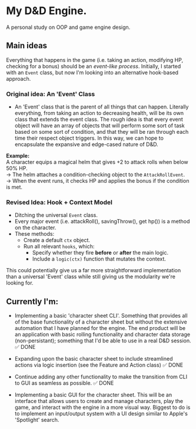 # My D&D Engine.

A personal study on OOP and game engine design.

## Main ideas

Everything that happens in the game (i.e. taking an action, modifying HP, checking for a bonus) should be an _event-like process_. Initially, I started with an `Event` class, but now I'm looking into an alternative hook-based approach.

### Original idea: An 'Event' Class

- An 'Event' class that is the parent of all things that can happen. Literally everything, from taking an action to decreasing health, will be its own class that extends the event class. The rough idea is that every event object will have an array of objects that will perform some sort of task based on some sort of condition, and that they will be ran through each time their respect object triggers. In this way, we can hope to encapsulate the expansive and edge-cased nature of D&D.

**Example:**  
A character equips a magical helm that gives +2 to attack rolls when below 50% HP.  
→ The helm attaches a condition-checking object to the `AttackRollEvent`.  
→ When the event runs, it checks HP and applies the bonus if the condition is met.

### Revised Idea: Hook + Context Model

- Ditching the universal `Event` class.
- Every major event (i.e. attackRoll(), savingThrow(), get hp()) is a method on the character.
- These methods:
  - Create a default `ctx` object.
  - Run all relevant `hooks`, which:
    - Specify whether they fire **before** or **after** the main logic.
    - Include a `logic(ctx)` function that mutates the context.

This could potentially give us a far more straightforward implementation than a universal 'Event' class while still giving us the modularity we're looking for.

## Currently I'm:

- Implementing a basic 'character sheet CLI'. Something that provides all of the base functionality of a character sheet but without the extensive automation that I have planned for the engine. The end product will be an application with basic rolling functionality and character data storage (non-persistant); something that I'd be able to use in a real D&D session. ✅ DONE

- Expanding upon the basic character sheet to include streamlined actions via logic insertion (see the Feature and Action class) ✅ DONE

- Continue adding any other functionality to make the transition from CLI to GUI as seamless as possible. ✅ DONE

- Implementing a basic GUI for the character sheet. This will be an interface that allows users to create and manage characters, play the game, and interact with the engine in a more visual way. Biggest to do is to implement an input/output system with a UI design similar to Apple's 'Spotlight' search.

